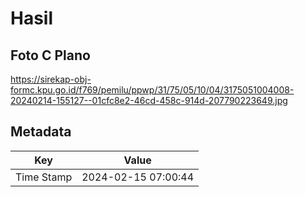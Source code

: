# Hasil

## Foto C Plano

https://sirekap-obj-formc.kpu.go.id/f769/pemilu/ppwp/31/75/05/10/04/3175051004008-20240214-155127--01cfc8e2-46cd-458c-914d-207790223649.jpg


## Metadata

| Key        | Value               |
| ---------- | ------------------- |
| Time Stamp | 2024-02-15 07:00:44 |



